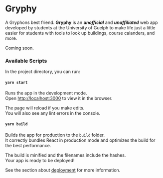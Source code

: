 # Gryphy
A Gryphons best friend.
**Gryphy** is an **_unofficial_** and **_unaffiliated_** web app developed by students at the University of Guelph to make life just a little easier for students with tools to look up buildings, course calanders, and more. 

Coming soon.


### Available Scripts

In the project directory, you can run:

#### `yarn start`

Runs the app in the development mode.\
Open [http://localhost:3000](http://localhost:3000) to view it in the browser.

The page will reload if you make edits.\
You will also see any lint errors in the console.

#### `yarn build`

Builds the app for production to the `build` folder.\
It correctly bundles React in production mode and optimizes the build for the best performance.

The build is minified and the filenames include the hashes.\
Your app is ready to be deployed!

See the section about [deployment](https://facebook.github.io/create-react-app/docs/deployment) for more information.